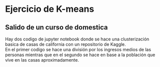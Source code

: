 <h1>Ejercicio de K-means</h1>
<h2>Salido de un curso de domestica</h2>
<div>
  <p>
    Hay dos codigo de jupyter notebook donde se hace una clusterización basica de casas de california con un repositorio de Kaggle.<br>
    En el primer codigo se hace una división por los ingresos medios de las personas mientras que en el segundo se hace en base a la población que vive en las casas aproximadamente.
  </p>
</div>
